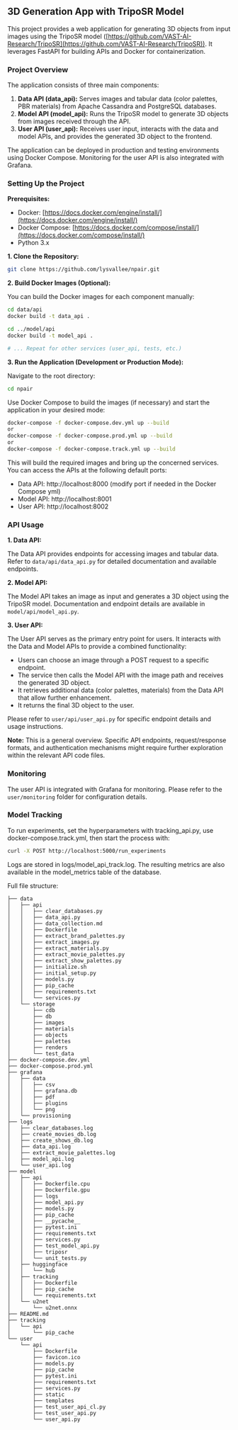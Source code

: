 ## 3D Generation App with TripoSR Model

This project provides a web application for generating 3D objects from input images using the TripoSR model ([https://github.com/VAST-AI-Research/TripoSR](https://github.com/VAST-AI-Research/TripoSR)). It leverages FastAPI for building APIs and Docker for containerization.

### Project Overview

The application consists of three main components:

1. **Data API (data_api):** Serves images and tabular data (color palettes, PBR materials) from Apache Cassandra and PostgreSQL databases.
2. **Model API (model_api):** Runs the TripoSR model to generate 3D objects from images received through the API.
3. **User API (user_api):** Receives user input, interacts with the data and model APIs, and provides the generated 3D object to the frontend.

The application can be deployed in production and testing environments using Docker Compose. Monitoring for the user API is also integrated with Grafana.

### Setting Up the Project

**Prerequisites:**

* Docker: [https://docs.docker.com/engine/install/](https://docs.docker.com/engine/install/)
* Docker Compose: [https://docs.docker.com/compose/install/](https://docs.docker.com/compose/install/)
* Python 3.x

**1. Clone the Repository:**

```bash
git clone https://github.com/lysvallee/npair.git
```


**2. Build Docker Images (Optional):**

You can build the Docker images for each component manually:

```bash
cd data/api
docker build -t data_api .

cd ../model/api
docker build -t model_api .

# ... Repeat for other services (user_api, tests, etc.)
```

**3. Run the Application (Development or Production Mode):**

Navigate to the root directory:

```bash
cd npair
```

Use Docker Compose to build the images (if necessary) and start the application in your desired mode:

```bash
docker-compose -f docker-compose.dev.yml up --build
or
docker-compose -f docker-compose.prod.yml up --build
or
docker-compose -f docker-compose.track.yml up --build
```

This will build the required images and bring up the concerned services. You can access the APIs at the following default ports:

* Data API: http://localhost:8000 (modify port if needed in the Docker Compose yml)
* Model API: http://localhost:8001
* User API: http://localhost:8002


### API Usage

**1. Data API:**

The Data API provides endpoints for accessing images and tabular data. Refer to `data/api/data_api.py` for detailed documentation and available endpoints.

**2. Model API:**

The Model API takes an image as input and generates a 3D object using the TripoSR model. Documentation and endpoint details are available in `model/api/model_api.py`.

**3. User API:**

The User API serves as the primary entry point for users. It interacts with the Data and Model APIs to provide a combined functionality:

* Users can choose an image through a POST request to a specific endpoint.
* The service then calls the Model API with the image path and receives the generated 3D object.
* It retrieves additional data (color palettes, materials) from the Data API that allow further enhancement.
* It returns the final 3D object to the user.

Please refer to `user/api/user_api.py` for specific endpoint details and usage instructions.

**Note:** This is a general overview. Specific API endpoints, request/response formats, and authentication mechanisms might require further exploration within the relevant API code files.

### Monitoring

The user API is integrated with Grafana for monitoring. Please refer to the `user/monitoring` folder for configuration details.

### Model Tracking

To run experiments, set the hyperparameters with tracking_api.py, use docker-compose.track.yml, then start the process with:
```bash
curl -X POST http://localhost:5000/run_experiments
```
Logs are stored in logs/model_api_track.log.
The resulting metrics are also available in the model_metrics table of the database.


Full file structure:

```
├── data
│   ├── api
│   │   ├── clear_databases.py
│   │   ├── data_api.py
│   │   ├── data_collection.md
│   │   ├── Dockerfile
│   │   ├── extract_brand_palettes.py
│   │   ├── extract_images.py
│   │   ├── extract_materials.py
│   │   ├── extract_movie_palettes.py
│   │   ├── extract_show_palettes.py
│   │   ├── initialize.sh
│   │   ├── initial_setup.py
│   │   ├── models.py
│   │   ├── pip_cache
│   │   ├── requirements.txt
│   │   └── services.py
│   └── storage
│       ├── cdb
│       ├── db
│       ├── images
│       ├── materials
│       ├── objects
│       ├── palettes
│       ├── renders
│       └── test_data
├── docker-compose.dev.yml
├── docker-compose.prod.yml
├── grafana
│   ├── data
│   │   ├── csv
│   │   ├── grafana.db
│   │   ├── pdf
│   │   ├── plugins
│   │   └── png
│   └── provisioning
├── logs
│   ├── clear_databases.log
│   ├── create_movies_db.log
│   ├── create_shows_db.log
│   ├── data_api.log
│   ├── extract_movie_palettes.log
│   ├── model_api.log
│   └── user_api.log
├── model
│   ├── api
│   │   ├── Dockerfile.cpu
│   │   ├── Dockerfile.gpu
│   │   ├── logs
│   │   ├── model_api.py
│   │   ├── models.py
│   │   ├── pip_cache
│   │   ├── __pycache__
│   │   ├── pytest.ini
│   │   ├── requirements.txt
│   │   ├── services.py
│   │   ├── test_model_api.py
│   │   ├── triposr
│   │   └── unit_tests.py
│   ├── huggingface
│   │   └── hub
│   ├── tracking
│   │   ├── Dockerfile
│   │   ├── pip_cache
│   │   └── requirements.txt
│   └── u2net
│       └── u2net.onnx
├── README.md
├── tracking
│   └── api
│       └── pip_cache
└── user
    └── api
        ├── Dockerfile
        ├── favicon.ico
        ├── models.py
        ├── pip_cache
        ├── pytest.ini
        ├── requirements.txt
        ├── services.py
        ├── static
        ├── templates
        ├── test_user_api_cl.py
        ├── test_user_api.py
        └── user_api.py
```
